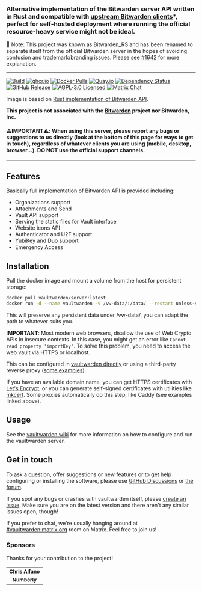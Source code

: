 ### Alternative implementation of the Bitwarden server API written in Rust and compatible with [upstream Bitwarden clients](https://bitwarden.com/download/)*, perfect for self-hosted deployment where running the official resource-heavy service might not be ideal.

📢 Note: This project was known as Bitwarden_RS and has been renamed to separate itself from the official Bitwarden server in the hopes of avoiding confusion and trademark/branding issues. Please see [#1642](https://github.com/dani-garcia/vaultwarden/discussions/1642) for more explanation.

---
[![Build](https://github.com/dani-garcia/vaultwarden/actions/workflows/build.yml/badge.svg)](https://github.com/dani-garcia/vaultwarden/actions/workflows/build.yml)
[![ghcr.io](https://img.shields.io/badge/ghcr.io-download-blue)](https://github.com/dani-garcia/vaultwarden/pkgs/container/vaultwarden)
[![Docker Pulls](https://img.shields.io/docker/pulls/vaultwarden/server.svg)](https://hub.docker.com/r/vaultwarden/server)
[![Quay.io](https://img.shields.io/badge/Quay.io-download-blue)](https://quay.io/repository/vaultwarden/server)
[![Dependency Status](https://deps.rs/repo/github/dani-garcia/vaultwarden/status.svg)](https://deps.rs/repo/github/dani-garcia/vaultwarden)
[![GitHub Release](https://img.shields.io/github/release/dani-garcia/vaultwarden.svg)](https://github.com/dani-garcia/vaultwarden/releases/latest)
[![AGPL-3.0 Licensed](https://img.shields.io/github/license/dani-garcia/vaultwarden.svg)](https://github.com/dani-garcia/vaultwarden/blob/main/LICENSE.txt)
[![Matrix Chat](https://img.shields.io/matrix/vaultwarden:matrix.org.svg?logo=matrix)](https://matrix.to/#/#vaultwarden:matrix.org)

Image is based on [Rust implementation of Bitwarden API](https://github.com/dani-garcia/vaultwarden).

**This project is not associated with the [Bitwarden](https://bitwarden.com/) project nor Bitwarden, Inc.**

#### ⚠️**IMPORTANT**⚠️: When using this server, please report any bugs or suggestions to us directly (look at the bottom of this page for ways to get in touch), regardless of whatever clients you are using (mobile, desktop, browser...). DO NOT use the official support channels.

---

## Features

Basically full implementation of Bitwarden API is provided including:

 * Organizations support
 * Attachments and Send
 * Vault API support
 * Serving the static files for Vault interface
 * Website icons API
 * Authenticator and U2F support
 * YubiKey and Duo support
 * Emergency Access

## Installation
Pull the docker image and mount a volume from the host for persistent storage:

```sh
docker pull vaultwarden/server:latest
docker run -d --name vaultwarden -v /vw-data/:/data/ --restart unless-stopped -p 80:80 vaultwarden/server:latest
```
This will preserve any persistent data under /vw-data/, you can adapt the path to whatever suits you.

**IMPORTANT**: Most modern web browsers, disallow the use of Web Crypto APIs in insecure contexts. In this case, you might get an error like `Cannot read property 'importKey'`. To solve this problem, you need to access the web vault via HTTPS or localhost.

This can be configured in [vaultwarden directly](https://github.com/dani-garcia/vaultwarden/wiki/Enabling-HTTPS) or using a third-party reverse proxy ([some examples](https://github.com/dani-garcia/vaultwarden/wiki/Proxy-examples)).

If you have an available domain name, you can get HTTPS certificates with [Let's Encrypt](https://letsencrypt.org/), or you can generate self-signed certificates with utilities like [mkcert](https://github.com/FiloSottile/mkcert). Some proxies automatically do this step, like Caddy (see examples linked above).

## Usage
See the [vaultwarden wiki](https://github.com/dani-garcia/vaultwarden/wiki) for more information on how to configure and run the vaultwarden server.

## Get in touch
To ask a question, offer suggestions or new features or to get help configuring or installing the software, please use [GitHub Discussions](https://github.com/dani-garcia/vaultwarden/discussions) or [the forum](https://vaultwarden.discourse.group/).

If you spot any bugs or crashes with vaultwarden itself, please [create an issue](https://github.com/dani-garcia/vaultwarden/issues/). Make sure you are on the latest version and there aren't any similar issues open, though!

If you prefer to chat, we're usually hanging around at [#vaultwarden:matrix.org](https://matrix.to/#/#vaultwarden:matrix.org) room on Matrix. Feel free to join us!

### Sponsors
Thanks for your contribution to the project!

<!--
<table>
  <tr>
    <td align="center">
      <a href="https://github.com/username">
        <img src="https://avatars.githubusercontent.com/u/725423?s=75&v=4" width="75px;" alt="username"/>
        <br />
        <sub><b>username</b></sub>
      </a>
  </td>
  </tr>
</table>

<br/>
-->

<table>
  <tr>
    <td align="center">
       <a href="https://github.com/themightychris" style="width: 75px">
        <sub><b>Chris Alfano</b></sub>
      </a>
    </td>
  </tr>
  <tr>
    <td align="center">
      <a href="https://github.com/numberly" style="width: 75px">
        <sub><b>Numberly</b></sub>
      </a>
    </td>
  </tr>
</table>
